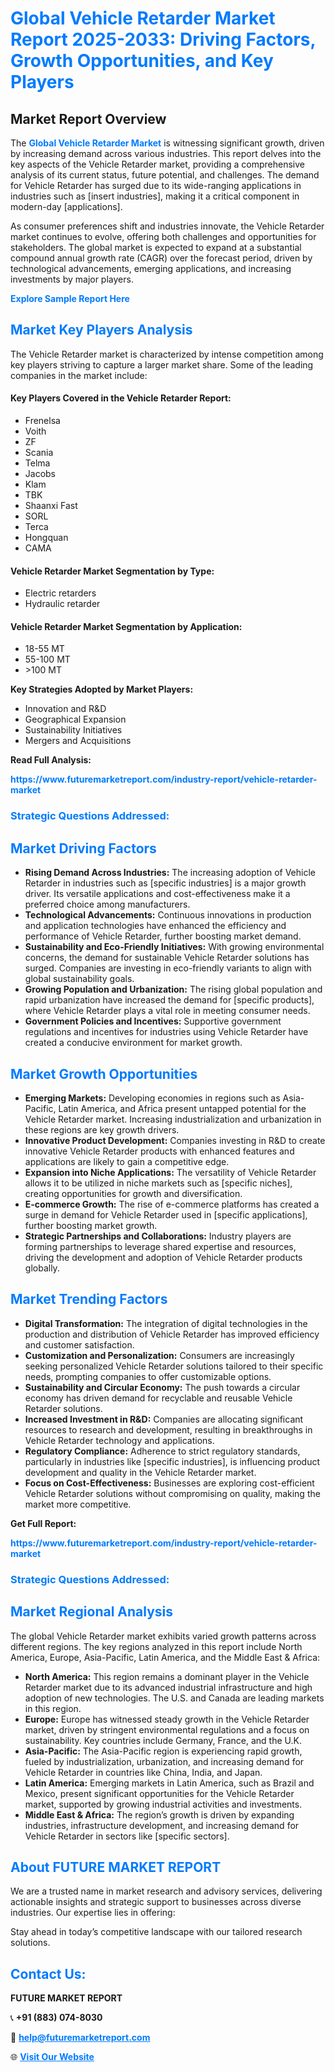 <h1 style="color: #007BFF;">Global Vehicle Retarder Market Report 2025-2033: Driving Factors, Growth Opportunities, and Key Players</h1>

<section id="overview">
<h2>Market Report Overview</h2>
<p>The <a href="https://www.futuremarketreport.com/industry-report/vehicle-retarder-market" style="color: #007BFF; text-decoration: none;"><strong>Global Vehicle Retarder Market</strong></a> is witnessing significant growth, driven by increasing demand across various industries. This report delves into the key aspects of the Vehicle Retarder market, providing a comprehensive analysis of its current status, future potential, and challenges. The demand for Vehicle Retarder has surged due to its wide-ranging applications in industries such as [insert industries], making it a critical component in modern-day [applications].</p>
<p>As consumer preferences shift and industries innovate, the Vehicle Retarder market continues to evolve, offering both challenges and opportunities for stakeholders. The global market is expected to expand at a substantial compound annual growth rate (CAGR) over the forecast period, driven by technological advancements, emerging applications, and increasing investments by major players.</p>
</section>

<section id="overview">
<p><a href="https://www.futuremarketreport.com/request-sample/reportId=64344" style="color: #007BFF; text-decoration: none;"><strong>Explore Sample Report Here</strong></a></p>
</section>

<section id="key-players">
<h2 style="color: #007BFF;">Market Key Players Analysis</h2>
<p>The Vehicle Retarder market is characterized by intense competition among key players striving to capture a larger market share. Some of the leading companies in the market include:</p>
<h4>Key Players Covered in the Vehicle Retarder Report:</h4>
<ul><li>Frenelsa</li><li>Voith</li><li>ZF</li><li>Scania</li><li>Telma</li><li>Jacobs</li><li>Klam</li><li>TBK</li><li>Shaanxi Fast</li><li>SORL</li><li>Terca</li><li>Hongquan</li><li>CAMA</li></ul>
<h4>Vehicle Retarder Market Segmentation by Type:</h4>
<ul><li>Electric retarders</li><li>Hydraulic retarder</li></ul>

<h4>Vehicle Retarder Market Segmentation by Application:</h4>
<ul><li>18-55 MT</li><li>55-100 MT</li><li>&gt;100 MT</li></ul>
<p><strong>Key Strategies Adopted by Market Players:</strong></p>
<ul>
<li>Innovation and R&D</li>
<li>Geographical Expansion</li>
<li>Sustainability Initiatives</li>
<li>Mergers and Acquisitions</li>
</ul>
</section>

<section>
<p><strong>Read Full Analysis: </strong></p><a href="https://www.futuremarketreport.com/industry-report/vehicle-retarder-market" style="color: #007BFF; text-decoration: none;"><strong>https://www.futuremarketreport.com/industry-report/vehicle-retarder-market</strong></a>
<h3 style="color: #007BFF;">Strategic Questions Addressed:</h3>
</section>

<section id="driving-factors">
<h2 style="color: #007BFF;">Market Driving Factors</h2>
<ul>
<li><strong>Rising Demand Across Industries:</strong> The increasing adoption of Vehicle Retarder in industries such as [specific industries] is a major growth driver. Its versatile applications and cost-effectiveness make it a preferred choice among manufacturers.</li>
<li><strong>Technological Advancements:</strong> Continuous innovations in production and application technologies have enhanced the efficiency and performance of Vehicle Retarder, further boosting market demand.</li>
<li><strong>Sustainability and Eco-Friendly Initiatives:</strong> With growing environmental concerns, the demand for sustainable Vehicle Retarder solutions has surged. Companies are investing in eco-friendly variants to align with global sustainability goals.</li>
<li><strong>Growing Population and Urbanization:</strong> The rising global population and rapid urbanization have increased the demand for [specific products], where Vehicle Retarder plays a vital role in meeting consumer needs.</li>
<li><strong>Government Policies and Incentives:</strong> Supportive government regulations and incentives for industries using Vehicle Retarder have created a conducive environment for market growth.</li>
</ul>
</section>

<section id="growth-opportunities">
<h2 style="color: #007BFF;">Market Growth Opportunities</h2>
<ul>
<li><strong>Emerging Markets:</strong> Developing economies in regions such as Asia-Pacific, Latin America, and Africa present untapped potential for the Vehicle Retarder market. Increasing industrialization and urbanization in these regions are key growth drivers.</li>
<li><strong>Innovative Product Development:</strong> Companies investing in R&D to create innovative Vehicle Retarder products with enhanced features and applications are likely to gain a competitive edge.</li>
<li><strong>Expansion into Niche Applications:</strong> The versatility of Vehicle Retarder allows it to be utilized in niche markets such as [specific niches], creating opportunities for growth and diversification.</li>
<li><strong>E-commerce Growth:</strong> The rise of e-commerce platforms has created a surge in demand for Vehicle Retarder used in [specific applications], further boosting market growth.</li>
<li><strong>Strategic Partnerships and Collaborations:</strong> Industry players are forming partnerships to leverage shared expertise and resources, driving the development and adoption of Vehicle Retarder products globally.</li>
</ul>
</section>

<section id="trending-factors">
<h2 style="color: #007BFF;">Market Trending Factors</h2>
<ul>
<li><strong>Digital Transformation:</strong> The integration of digital technologies in the production and distribution of Vehicle Retarder has improved efficiency and customer satisfaction.</li>
<li><strong>Customization and Personalization:</strong> Consumers are increasingly seeking personalized Vehicle Retarder solutions tailored to their specific needs, prompting companies to offer customizable options.</li>
<li><strong>Sustainability and Circular Economy:</strong> The push towards a circular economy has driven demand for recyclable and reusable Vehicle Retarder solutions.</li>
<li><strong>Increased Investment in R&D:</strong> Companies are allocating significant resources to research and development, resulting in breakthroughs in Vehicle Retarder technology and applications.</li>
<li><strong>Regulatory Compliance:</strong> Adherence to strict regulatory standards, particularly in industries like [specific industries], is influencing product development and quality in the Vehicle Retarder market.</li>
<li><strong>Focus on Cost-Effectiveness:</strong> Businesses are exploring cost-efficient Vehicle Retarder solutions without compromising on quality, making the market more competitive.</li>
</ul>
</section>

<section>
<p><strong>Get Full Report: </strong></p><a href="https://www.futuremarketreport.com/industry-report/vehicle-retarder-market" style="color: #007BFF; text-decoration: none;"><strong>https://www.futuremarketreport.com/industry-report/vehicle-retarder-market</strong></a>
<h3 style="color: #007BFF;">Strategic Questions Addressed:</h3>
</section>


<section id="regional-analysis">
<h2 style="color: #007BFF;">Market Regional Analysis</h2>
<p>The global Vehicle Retarder market exhibits varied growth patterns across different regions. The key regions analyzed in this report include North America, Europe, Asia-Pacific, Latin America, and the Middle East & Africa:</p>
<ul>
<li><strong>North America:</strong> This region remains a dominant player in the Vehicle Retarder market due to its advanced industrial infrastructure and high adoption of new technologies. The U.S. and Canada are leading markets in this region.</li>
<li><strong>Europe:</strong> Europe has witnessed steady growth in the Vehicle Retarder market, driven by stringent environmental regulations and a focus on sustainability. Key countries include Germany, France, and the U.K.</li>
<li><strong>Asia-Pacific:</strong> The Asia-Pacific region is experiencing rapid growth, fueled by industrialization, urbanization, and increasing demand for Vehicle Retarder in countries like China, India, and Japan.</li>
<li><strong>Latin America:</strong> Emerging markets in Latin America, such as Brazil and Mexico, present significant opportunities for the Vehicle Retarder market, supported by growing industrial activities and investments.</li>
<li><strong>Middle East & Africa:</strong> The region’s growth is driven by expanding industries, infrastructure development, and increasing demand for Vehicle Retarder in sectors like [specific sectors].</li>
</ul>
</section>

<footer>
<h2 style="color: #007BFF;">About FUTURE MARKET REPORT</h2>
<p>We are a trusted name in market research and advisory services, delivering actionable insights and strategic support to businesses across diverse industries. Our expertise lies in offering:</p>

<p>Stay ahead in today’s competitive landscape with our tailored research solutions.</p>

<h2 style="color: #007BFF;">Contact Us:</h2>
<p><strong>FUTURE MARKET REPORT</strong></p>
<p>📞 <strong>+91 (883) 074-8030</strong></p>
<p>📧 <strong><a href="mailto:help@futuremarketreport.com" style="color: #007BFF;">help@futuremarketreport.com</a></strong></p>
<p>🌐 <strong><a href="https://www.futuremarketreport.com/" style="color: #007BFF;">Visit Our Website</a></strong></p>
</footer>